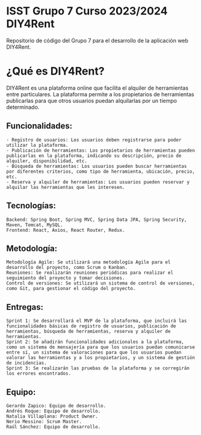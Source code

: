 # ISST Grupo 7 Curso 2023/2024 DIY4Rent

Repositorio de código del Grupo 7 para el desarrollo de la aplicación web DIY4Rent.

# ¿Qué es DIY4Rent?
DIY4Rent es una plataforma online que facilita el alquiler de herramientas entre particulares. La plataforma permite a los propietarios de herramientas publicarlas para que otros usuarios puedan alquilarlas por un tiempo determinado.

## Funcionalidades:

    - Registro de usuarios: Los usuarios deben registrarse para poder utilizar la plataforma.
    - Publicación de herramientas: Los propietarios de herramientas pueden publicarlas en la plataforma, indicando su descripción, precio de alquiler, disponibilidad, etc.
    - Búsqueda de herramientas: Los usuarios pueden buscar herramientas por diferentes criterios, como tipo de herramienta, ubicación, precio, etc.
    - Reserva y alquiler de herramientas: Los usuarios pueden reservar y alquilar las herramientas que les interesen.  

## Tecnologías:

    Backend: Spring Boot, Spring MVC, Spring Data JPA, Spring Security, Maven, Tomcat, MySQL.
    Frontend: React, Axios, React Router, Redux.

## Metodología:

    Metodología Agile: Se utilizará una metodología Agile para el desarrollo del proyecto, como Scrum o Kanban.
    Reuniones: Se realizarán reuniones periódicas para realizar el seguimiento del proyecto y tomar decisiones.
    Control de versiones: Se utilizará un sistema de control de versiones, como Git, para gestionar el código del proyecto.

## Entregas:

    Sprint 1: Se desarrollará el MVP de la plataforma, que incluirá las funcionalidades básicas de registro de usuarios, publicación de herramientas, búsqueda de herramientas, reserva y alquiler de herramientas.
    Sprint 2: Se añadirán funcionalidades adicionales a la plataforma, como un sistema de mensajería para que los usuarios puedan comunicarse entre sí, un sistema de valoraciones para que los usuarios puedan valorar las herramientas y a los propietarios, y un sistema de gestión de incidencias.
    Sprint 3: Se realizarán las pruebas de la plataforma y se corregirán los errores encontrados.

## Equipo:

    Gerardo Zapico: Equipo de desarrollo.
    Andrés Roque: Equipo de desarrollo.
    Natalia Villaplana: Product Owner.
    Nerio Messino: Scrum Master.
    Raúl Sánchez: Equipo de desarrollo.

